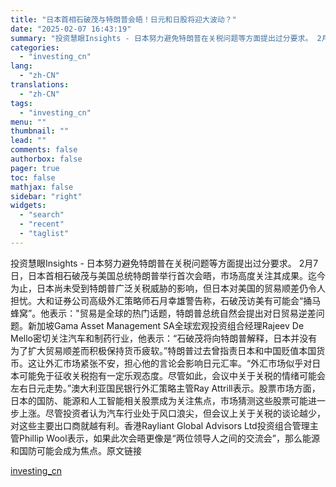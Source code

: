 ```yaml
---
title: "日本首相石破茂与特朗普会晤！日元和日股将迎大波动？"
date: "2025-02-07 16:43:19"
summary: "投资慧眼Insights - 日本努力避免特朗普在关税问题等方面提出过分要求。 2月7日，日本首相..."
categories:
  - "investing_cn"
lang:
  - "zh-CN"
translations:
  - "zh-CN"
tags:
  - "investing_cn"
menu: ""
thumbnail: ""
lead: ""
comments: false
authorbox: false
pager: true
toc: false
mathjax: false
sidebar: "right"
widgets:
  - "search"
  - "recent"
  - "taglist"
---
```


投资慧眼Insights - 日本努力避免特朗普在关税问题等方面提出过分要求。 2月7日，日本首相石破茂与美国总统特朗普举行首次会晤，市场高度关注其成果。迄今为止，日本尚未受到特朗普广泛关税威胁的影响，但日本对美国的贸易顺差仍令人担忧。大和证券公司高级外汇策略师石月幸雄警告称，石破茂访美有可能会“捅马蜂窝”。他表示："贸易是全球的热门话题，特朗普总统自然会提出对日贸易逆差问题。新加坡Gama Asset Management SA全球宏观投资组合经理Rajeev De Mello密切关注汽车和制药行业，他表示：“石破茂将向特朗普解释，日本并没有为了扩大贸易顺差而积极保持货币疲软。”特朗普过去曾指责日本和中国贬值本国货币。这让外汇市场紧张不安，担心他的言论会影响日元汇率。“外汇市场似乎对日本可能免于征收关税抱有一定乐观态度。尽管如此，会议中关于关税的情绪可能会左右日元走势。”澳大利亚国民银行外汇策略主管Ray Attrill表示。股票市场方面，日本的国防、能源和人工智能相关股票成为关注焦点，市场猜测这些股票可能进一步上涨。尽管投资者认为汽车行业处于风口浪尖，但会议上关于关税的谈论越少，对这些主要出口商就越有利。香港Rayliant Global Advisors Ltd投资组合管理主管Phillip Wool表示，如果此次会晤更像是“两位领导人之间的交流会”，那么能源和国防可能会成为焦点。原文链接

[investing_cn](https://cn.investing.com/news/economy/article-2661995)
